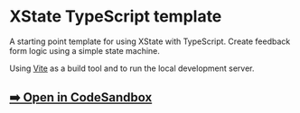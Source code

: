# XState TypeScript template

A starting point template for using XState with TypeScript. Create feedback form logic using a simple state machine.

Using [Vite](https://vitejs.dev/) as a build tool and to run the local development server.

## [➡️ Open in CodeSandbox](https://codesandbox.io/p/sandbox/github/statelyai/xstate/tree/next/templates/vanilla-ts?file=%2Fsrc%2FfeedbackMachine.ts)
